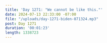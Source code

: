 ```yaml
---
title: 'Day 1271: "We cannot be like this."'
date: 2024-07-13 22:33:00 -07:00
file: "/uploads/day-1271-biden-071324.mp3"
post: Day 1271
duration: '00:01:23'
length: 1338723
---
```


